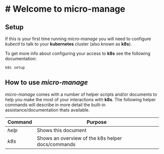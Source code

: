 # # Welcome to **micro-manage**

## Setup

If this is your first time running _micro-manage_ you will need to configure _kubectl_ to talk to your **kubernetes** cluster (also known as **k8s**).<br>

To get more info about configuring your access to **k8s** see the following documentation:

```
k8s setup
```

## How to use _micro-manage_

_micro-manage_ comes with a number of helper scripts and/or documents to help you make the most of your interactions with **k8s**. The following helper commands will describe in more detail the built-in assistance/documentation thats available.<br>

| Command | Purpose |
| -- | -- |
| _help_ | Shows this document |
| _k8s_ | Shows an overview of the k8s helper docs/commands |
